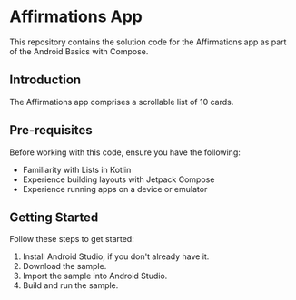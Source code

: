 # Affirmations App

This repository contains the solution code for the Affirmations app as part of the Android Basics with Compose.

## Introduction

The Affirmations app comprises a scrollable list of 10 cards.

## Pre-requisites

Before working with this code, ensure you have the following:

- Familiarity with Lists in Kotlin
- Experience building layouts with Jetpack Compose
- Experience running apps on a device or emulator

## Getting Started

Follow these steps to get started:

1. Install Android Studio, if you don't already have it.
2. Download the sample.
3. Import the sample into Android Studio.
4. Build and run the sample.
